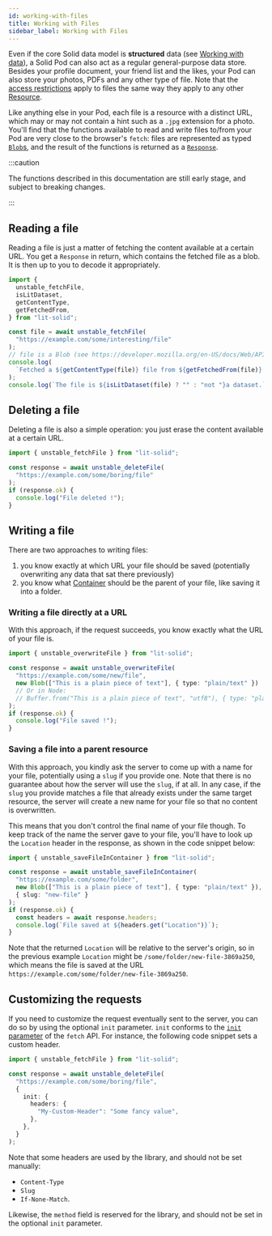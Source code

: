 ```yaml
---
id: working-with-files
title: Working with Files
sidebar_label: Working with Files
---
```


Even if the core Solid data model is **structured** data (see [Working with data](./working-with-data.md)), a Solid Pod
can also act as a regular general-purpose data store. Besides your profile document, your friend list and the likes, your
Pod can also store your photos, PDFs and any other type of file. Note that the [access restrictions](./managing-access.md)
apply to files the same way they apply to any other [Resource](../glossary.mdx#resource).

Like anything else in your Pod, each file is a resource with a distinct URL, which may or may not contain a hint
such as a `.jpg` extension for a photo. You'll find that the functions available to read and write files to/from
your Pod are very close to the browser's `fetch`: files are represented as typed [`Blob`s](https://developer.mozilla.org/docs/Web/API/Blob), and the result of the functions is returned as a [`Response`](https://developer.mozilla.org/docs/Web/API/Response).

:::caution

The functions described in this documentation are still early stage, and subject to breaking changes.

:::

## Reading a file

Reading a file is just a matter of fetching the content available at a certain URL. You get a `Response` in return, which contains
the fetched file as a blob. It is then up to you to decode it appropriately.

```typescript
import {
  unstable_fetchFile,
  isLitDataset,
  getContentType,
  getFetchedFrom,
} from "lit-solid";

const file = await unstable_fetchFile(
  "https://example.com/some/interesting/file"
);
// file is a Blob (see https://developer.mozilla.org/en-US/docs/Web/API/Blob)
console.log(
  `Fetched a ${getContentType(file)} file from ${getFetchedFrom(file)}.`
);
console.log(`The file is ${isLitDataset(file) ? "" : "not "}a dataset.`);
```

## Deleting a file

Deleting a file is also a simple operation: you just erase the content available at a certain URL.

```typescript
import { unstable_fetchFile } from "lit-solid";

const response = await unstable_deleteFile(
  "https://example.com/some/boring/file"
);
if (response.ok) {
  console.log("File deleted !");
}
```

## Writing a file

There are two approaches to writing files:

1. you know exactly at which URL your file should be saved (potentially overwriting any data that sat there previously)
2. you know what [Container](../glossary.mdx#container) should be the parent of your file, like saving it into a folder.

### Writing a file directly at a URL

With this approach, if the request succeeds, you know exactly what the URL of your file is.

```typescript
import { unstable_overwriteFile } from "lit-solid";

const response = await unstable_overwriteFile(
  "https://example.com/some/new/file",
  new Blob(["This is a plain piece of text"], { type: "plain/text" })
  // Or in Node:
  // Buffer.from("This is a plain piece of text", "utf8"), { type: "plain/text" })
);
if (response.ok) {
  console.log("File saved !");
}
```

### Saving a file into a parent resource

With this approach, you kindly ask the server to come up with a name for your file, potentially using a `slug` if you
provide one. Note that there is no guarantee about how the server will use the `slug`, if at all. In any case, if the `slug`
you provide matches a file that already exists under the same target resource, the server will create a new name for your
file so that no content is overwritten.

This means that you don't control the final name of your file though. To keep track of the name the server gave to your
file, you'll have to look up the `Location` header in the response, as shown in the code snippet below:

```typescript
import { unstable_saveFileInContainer } from "lit-solid";

const response = await unstable_saveFileInContainer(
  "https://example.com/some/folder",
  new Blob(["This is a plain piece of text"], { type: "plain/text" }),
  { slug: "new-file" }
);
if (response.ok) {
  const headers = await response.headers;
  console.log(`File saved at ${headers.get("Location")}`);
}
```

Note that the returned `Location` will be relative to the server's origin, so in the previous example `Location` might
be `/some/folder/new-file-3869a250`, which means the file is saved at the URL `https://example.com/some/folder/new-file-3869a250`.

## Customizing the requests

If you need to customize the request eventually sent to the server, you can do so by using the optional `init` parameter.
`init` conforms to the [`init` parameter](https://developer.mozilla.org/docs/Web/API/WindowOrWorkerGlobalScope/fetch#Parameters) of the `fetch` API. For instance, the following code snippet sets a custom
header.

```typescript
import { unstable_fetchFile } from "lit-solid";

const response = await unstable_deleteFile(
  "https://example.com/some/boring/file",
  {
    init: {
      headers: {
        "My-Custom-Header": "Some fancy value",
      },
    },
  }
);
```

Note that some headers are used by the library, and should not be set manually:

- `Content-Type`
- `Slug`
- `If-None-Match`.

Likewise, the `method` field is reserved for the library, and should not be set in the optional `init` parameter.
